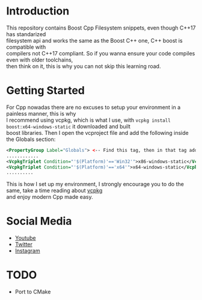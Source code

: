 # Introduction
This repository contains Boost Cpp Filesystem snippets, even though C++17 has standarized<br>
filesystem api and works the same as the Boost C++ one, C++ boost is compatible with<br>
compilers not C++17 compliant. So if you wanna ensure your code compiles even with older toolchains,<br>
then think on it, this is why you can not skip this learning road.

# Getting Started
For Cpp nowadas there are no excuses to setup your environment in a painless manner, this is why<br>
I recommend using vcpkg, which is what I use, with `vcpkg install boost:x64-windows-static` it downloaded and built<br>
boost libraries. Then I open the vcproject file and add the following inside the Globals section:
```xml
<PropertyGroup Label="Globals"> <-- Find this tag, then in that tag add the two VcpkgTriplet tags-->
............
<VcpkgTriplet Condition="'$(Platform)'=='Win32'">x86-windows-static</VcpkgTriplet>
<VcpkgTriplet Condition="'$(Platform)'=='x64'">x64-windows-static</VcpkgTriplet>
..........
```

This is how I set up my environment, I strongly encourage you to do the same, take a time reading about [vcpkg](https://github.com/microsoft/vcpkg)<br>
and enjoy modern Cpp made easy.

# Social Media
- [Youtube](https://youtube.com/Melardev)
- [Twitter](https://twitter.com/@melardev)
- [Instagram](https://instagram.com/melar_dev)

# TODO
- Port to CMake